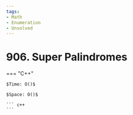 ```yaml
---
tags:
- Math
- Enumeration
- Unsolved
---
```



# 906. Super Palindromes

=== "C++"

    $Time: O()$

    $Space: O()$

    ``` c++
    ```